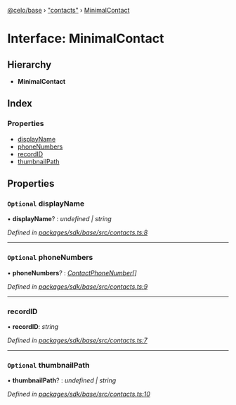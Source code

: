 [@celo/base](../README.md) › ["contacts"](../modules/_contacts_.md) › [MinimalContact](_contacts_.minimalcontact.md)

# Interface: MinimalContact

## Hierarchy

* **MinimalContact**

## Index

### Properties

* [displayName](_contacts_.minimalcontact.md#optional-displayname)
* [phoneNumbers](_contacts_.minimalcontact.md#optional-phonenumbers)
* [recordID](_contacts_.minimalcontact.md#recordid)
* [thumbnailPath](_contacts_.minimalcontact.md#optional-thumbnailpath)

## Properties

### `Optional` displayName

• **displayName**? : *undefined | string*

*Defined in [packages/sdk/base/src/contacts.ts:8](https://github.com/celo-org/celo-monorepo/blob/master/packages/sdk/base/src/contacts.ts#L8)*

___

### `Optional` phoneNumbers

• **phoneNumbers**? : *[ContactPhoneNumber](_contacts_.contactphonenumber.md)[]*

*Defined in [packages/sdk/base/src/contacts.ts:9](https://github.com/celo-org/celo-monorepo/blob/master/packages/sdk/base/src/contacts.ts#L9)*

___

###  recordID

• **recordID**: *string*

*Defined in [packages/sdk/base/src/contacts.ts:7](https://github.com/celo-org/celo-monorepo/blob/master/packages/sdk/base/src/contacts.ts#L7)*

___

### `Optional` thumbnailPath

• **thumbnailPath**? : *undefined | string*

*Defined in [packages/sdk/base/src/contacts.ts:10](https://github.com/celo-org/celo-monorepo/blob/master/packages/sdk/base/src/contacts.ts#L10)*
